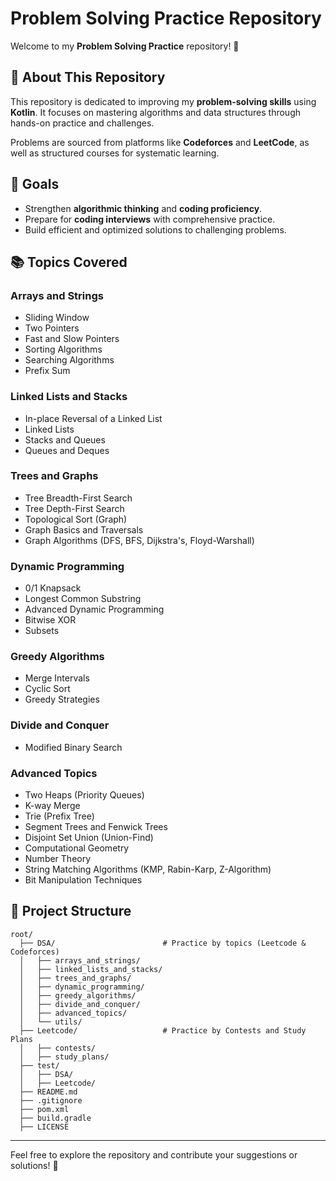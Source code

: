 # Problem Solving Practice Repository

Welcome to my **Problem Solving Practice** repository! 👋

## 🚀 About This Repository
This repository is dedicated to improving my **problem-solving skills** using **Kotlin**. It focuses on mastering algorithms and data structures through hands-on practice and challenges.

Problems are sourced from platforms like **Codeforces** and **LeetCode**, as well as structured courses for systematic learning.

## 🎯 Goals
- Strengthen **algorithmic thinking** and **coding proficiency**.
- Prepare for **coding interviews** with comprehensive practice.
- Build efficient and optimized solutions to challenging problems.

## 📚 Topics Covered
### Arrays and Strings
- Sliding Window
- Two Pointers
- Fast and Slow Pointers
- Sorting Algorithms
- Searching Algorithms
- Prefix Sum

### Linked Lists and Stacks
- In-place Reversal of a Linked List
- Linked Lists
- Stacks and Queues
- Queues and Deques

### Trees and Graphs
- Tree Breadth-First Search
- Tree Depth-First Search
- Topological Sort (Graph)
- Graph Basics and Traversals
- Graph Algorithms (DFS, BFS, Dijkstra's, Floyd-Warshall)

### Dynamic Programming
- 0/1 Knapsack
- Longest Common Substring
- Advanced Dynamic Programming
- Bitwise XOR
- Subsets

### Greedy Algorithms
- Merge Intervals
- Cyclic Sort
- Greedy Strategies

### Divide and Conquer
- Modified Binary Search

### Advanced Topics
- Two Heaps (Priority Queues)
- K-way Merge
- Trie (Prefix Tree)
- Segment Trees and Fenwick Trees
- Disjoint Set Union (Union-Find)
- Computational Geometry
- Number Theory
- String Matching Algorithms (KMP, Rabin-Karp, Z-Algorithm)
- Bit Manipulation Techniques

## 📂 Project Structure
```
root/
  ├── DSA/                        # Practice by topics (Leetcode & Codeforces)
  │   ├── arrays_and_strings/
  │   ├── linked_lists_and_stacks/
  │   ├── trees_and_graphs/
  │   ├── dynamic_programming/
  │   ├── greedy_algorithms/
  │   ├── divide_and_conquer/
  │   ├── advanced_topics/
  │   └── utils/
  ├── Leetcode/                   # Practice by Contests and Study Plans
  │   ├── contests/
  │   ├── study_plans/
  ├── test/
  │   ├── DSA/
  │   ├── Leetcode/
  ├── README.md
  ├── .gitignore
  ├── pom.xml
  ├── build.gradle
  ├── LICENSE
```

---
Feel free to explore the repository and contribute your suggestions or solutions! 🚀

